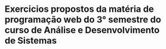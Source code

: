 # Exercicios propostos da matéria de  programação web do 3° semestre do curso de Análise e Desenvolvimento de Sistemas

